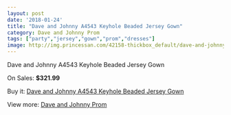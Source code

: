 ```yaml
---
layout: post
date: '2018-01-24'
title: "Dave and Johnny A4543 Keyhole Beaded Jersey Gown"
category: Dave and Johnny Prom
tags: ["party","jersey","gown","prom","dresses"]
image: http://img.princessan.com/42158-thickbox_default/dave-and-johnny-a4543-keyhole-beaded-jersey-gown.jpg
---
```

Dave and Johnny A4543 Keyhole Beaded Jersey Gown

On Sales: **$321.99**
<a href="https://www.princessan.com/en/dave-and-johnny-prom/19653-dave-and-johnny-a4543-keyhole-beaded-jersey-gown.html"><amp-img layout="responsive" width="600" height="600" src="//img.princessan.com/42158-thickbox_default/dave-and-johnny-a4543-keyhole-beaded-jersey-gown.jpg" alt="Dave and Johnny A4543 Keyhole Beaded Jersey Gown 0" /></a>
<a href="https://www.princessan.com/en/dave-and-johnny-prom/19653-dave-and-johnny-a4543-keyhole-beaded-jersey-gown.html"><amp-img layout="responsive" width="600" height="600" src="//img.princessan.com/42159-thickbox_default/dave-and-johnny-a4543-keyhole-beaded-jersey-gown.jpg" alt="Dave and Johnny A4543 Keyhole Beaded Jersey Gown 1" /></a>

Buy it: [Dave and Johnny A4543 Keyhole Beaded Jersey Gown](https://www.princessan.com/en/dave-and-johnny-prom/19653-dave-and-johnny-a4543-keyhole-beaded-jersey-gown.html "Dave and Johnny A4543 Keyhole Beaded Jersey Gown")

View more: [Dave and Johnny Prom](https://www.princessan.com/en/181-dave-and-johnny-prom "Dave and Johnny Prom")